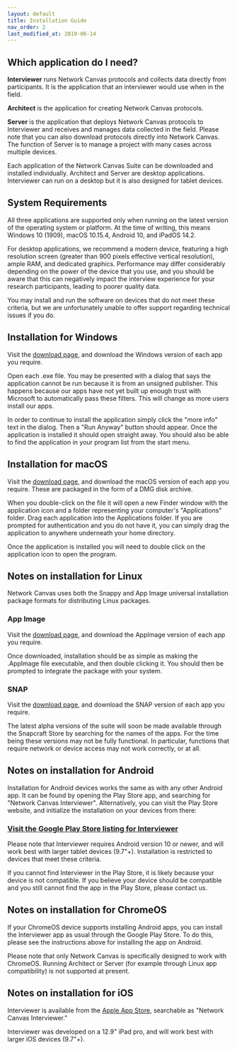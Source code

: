 ```yaml
---
layout: default
title: Installation Guide
nav_order: 2
last_modified_at: 2019-06-14
---
```


## Which application do I need?
**Interviewer** runs Network Canvas protocols and collects data directly from participants. It is the
application that an interviewer would use when in the field.

**Architect** is the application for creating Network Canvas protocols.

**Server** is the application that deploys Network Canvas protocols to Interviewer and receives
and manages data collected in the field. Please note that you can also download protocols
directly into Network Canvas. The function of Server is to manage a project
with many cases across multiple devices.

Each application of the Network Canvas Suite can be downloaded and installed individually. Architect and
Server are desktop applications. Interviewer can run on a desktop but it
is also designed for tablet devices.

## System Requirements

All three applications are supported only when running on the latest version of the operating system or platform. At the time of writing, this means Windows 10 (1909), macOS 10.15.4, Android 10, and iPadOS 14.2.

For desktop applications, we recommend a modern device, featuring a high resolution screen (greater than 900 pixels effective vertical resolution), ample RAM, and dedicated graphics. Performance may differ considerably depending on the power of the device that you use, and you should be aware that this can negatively impact the interview experience for your research participants, leading to poorer quality data.

You may install and run the software on devices that do not meet these criteria, but we are unfortunately unable to offer support regarding technical issues if you do.

## Installation for Windows

Visit the [download page](https://networkcanvas.com/download.html), and download the Windows version of each app you require.

Open each .exe file. You may be presented with a dialog that says the application
cannot be run because it is from an unsigned publisher. This happens because
our apps have not yet built up enough trust with Microsoft to automatically pass these filters. This will change as more users install our apps.

In order to continue to install the application simply click the "more info" text in the
dialog. Then a "Run Anyway" button should appear. Once the application is
installed it should open straight away. You should also be able to find the
application in your program list from the start menu.

## Installation for macOS
Visit the [download page](https://networkcanvas.com/download.html), and download the macOS version of each app you require. These are packaged in the form of a DMG disk archive.

When you double-click on the file it will open a new Finder window with the
application icon and a folder representing your computer's "Applications"
folder. Drag each application into the Applications folder. If you are prompted for
authentication and you do not have it, you can simply drag the application to
anywhere underneath your home directory.

Once the application is installed you will need to double click on the
application icon to open the program.

## Notes on installation for Linux

Network Canvas uses both the Snappy and App Image universal installation
package formats for distributing Linux packages.

### App Image

Visit the [download page](https://networkcanvas.com/download.html), and download the AppImage version of each app you require.

Once downloaded, installation should be as simple as making the .AppImage file
executable, and then double clicking it. You should then be prompted to
integrate the package with your system.

### SNAP

Visit the [download page](https://networkcanvas.com/download.html), and download the SNAP version of each app you require.

The latest alpha versions of the suite will soon be made available through the Snapcraft
Store by searching for the names of the apps. For the time being these versions
may not be fully functional. In particular, functions that require network or
device access may not work correctly, or at all.

## Notes on installation for Android

Installation for Android devices works the same as with any other Android app.
It can be found by opening the Play Store app, and searching for "Network Canvas Interviewer".
Alternatively, you can visit the Play Store website, and initialize the
installation on your devices from there:

### [Visit the Google Play Store listing for Interviewer](https://play.google.com/store/apps/details?id=org.codaco.NetworkCanvasInterviewer6)

Please note that Interviewer requires Android version 10 or newer, and
will work best with larger tablet devices (9.7"+). Installation is restricted to devices
that meet these criteria.

If you cannot find Interviewer in the Play Store, it is likely because your
device is not compatible. If you believe your device should be compatible and
you still cannot find the app in the Play Store, please contact us.

## Notes on installation for ChromeOS

If your ChromeOS device supports installing Android apps, you can install the Interviewer app as usual through the Google Play Store. To do this, please
see the instructions above for installing the app on Android.

Please note that only Network Canvas is specifically designed to work with
ChromeOS. Running Architect or Server (for example through Linux app
compatibility) is not supported at present.

## Notes on installation for iOS

Interviewer is available from the [Apple App Store](https://apps.apple.com/us/app/network-canvas/id1538673677), searchable as "Network Canvas Interviewer." 

Interviewer was developed on a 12.9" iPad pro, and will work best with
larger iOS devices (9.7"+).
